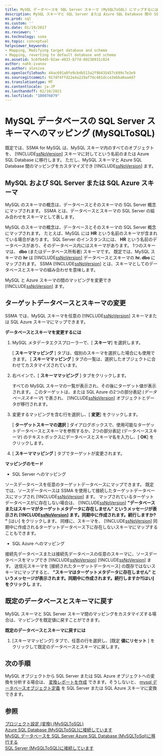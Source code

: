 ```yaml
---
title: MySQL データベースを SQL Server スキーマ (MySQLToSQL) にマップするにはMicrosoft Docs
description: MySQL スキーマと SQL Server または Azure SQL Database 間の SSMA for MySQL マッピングをカスタマイズする方法、または既定値をそのまま使用する方法について説明します。
ms.prod: sql
ms.custom: ''
ms.date: 01/19/2017
ms.reviewer: ''
ms.technology: ssma
ms.topic: conceptual
helpviewer_keywords:
- Mapping, Modifying target database and schema
- Mapping, reverting to default database and schema
ms.assetid: 5c6fb445-92ae-4933-b77d-80230931c024
author: nahk-ivanov
ms.author: alexiva
ms.openlocfilehash: 44ac691a0fe9cb4b513a2f9b435457c699c7e3e9
ms.sourcegitcommit: 917df4ffd22e4a229af7dc481dcce3ebba0aa4d7
ms.translationtype: MT
ms.contentlocale: ja-JP
ms.lasthandoff: 02/10/2021
ms.locfileid: "100076079"
---
```

# <a name="mapping-mysql-databases-to-sql-server-schemas-mysqltosql"></a>MySQL データベースの SQL Server スキーマへのマッピング (MySQLToSQL)
既定では、SSMA for MySQL は、MySQL スキーマ内のすべてのオブジェクトを、 [!INCLUDE[ssNoVersion](../../includes/ssnoversion-md.md)] スキーマに対してという名前のまたは Azure SQL Database に移行します。 ただし、MySQL スキーマと Azure SQL Database 間のマッピングをカスタマイズでき [!INCLUDE[ssNoVersion](../../includes/ssnoversion-md.md)] ます。  
  
## <a name="mysql-and-sql-server-or-sql-azure-schemas"></a>MySQL および SQL Server または SQL Azure スキーマ  
MySQL のスキーマの概念は、データベースとそのスキーマの SQL Server 概念にマップされます。 SSMA とは、データベースとスキーマの SQL Server の組み合わせをスキーマとして表します。  
  
MySQL のスキーマの概念は、データベースとそのスキーマの SQL Server 概念にマップされます。 たとえば、MySQL には **HR** という名前のスキーマが含まれている場合があります。 SQL Server のインスタンスには、 **HR** という名前のデータベースがあり、そのデータベース内にはスキーマがあります。 1つのスキーマは、 **dbo** (またはデータベース所有者) スキーマです。 既定では、MySQL スキーマの **hr** は [!INCLUDE[ssNoVersion](../../includes/ssnoversion-md.md)] データベースとスキーマの **hr. dbo** にマップされます。 SSMA [!INCLUDE[ssNoVersion](../../includes/ssnoversion-md.md)] とは、スキーマとしてのデータベースとスキーマの組み合わせを意味します。  
  
MySQL と Azure スキーマの間のマッピングを変更でき [!INCLUDE[ssNoVersion](../../includes/ssnoversion-md.md)] ます。  
  
## <a name="modifying-the-target-database-and-schema"></a>ターゲットデータベースとスキーマの変更  
SSMA では、MySQL スキーマを任意の [!INCLUDE[ssNoVersion](../../includes/ssnoversion-md.md)] スキーマまたは SQL Azure スキーマにマップできます。  
  
**データベースとスキーマを変更するには**  
  
1.  MySQL メタデータエクスプローラーで、[ **スキーマ**] を選択します。  
  
    [ **スキーママッピング** ] タブは、個別のスキーマを選択した場合にも使用できます。 [ **スキーママッピング** ] タブの一覧は、選択したオブジェクトに合わせてカスタマイズされています。  
  
2.  右ペインで、[ **スキーママッピング** ] タブをクリックします。  
  
    すべての MySQL スキーマの一覧が表示され、その後にターゲット値が表示されます。 このターゲットは、または SQL Azure の2つの部分表記 (*データベーススキーマ*) で表され、 [!INCLUDE[ssNoVersion](../../includes/ssnoversion-md.md)] オブジェクトとデータが移行されます。  
  
3.  変更するマッピングを含む行を選択し、[ **変更**] をクリックします。  
  
    [ **ターゲットスキーマの選択** ] ダイアログボックスで、使用可能なターゲットデータベースとスキーマを参照するか、2つの部分表記 (データベーススキーマ) のテキストボックスにデータベースとスキーマ名を入力し、[ **OK**] をクリックします。  
  
4.  [ **スキーママッピング** ] タブでターゲットが変更されます。  
  
**マッピングのモード**  
  
-   SQL Server へのマッピング  
  
ソースデータベースを任意のターゲットデータベースにマップできます。 既定では、ソースデータベースは SSMA を使用して接続したターゲットデータベースにマップされ [!INCLUDE[ssNoVersion](../../includes/ssnoversion-md.md)] ます。 マップされているターゲットデータベースがに存在しない場合は、 [!INCLUDE[ssNoVersion](../../includes/ssnoversion-md.md)] **"データベースまたはスキーマがターゲットメタデータに存在しません" というメッセージが表示され [!INCLUDE[ssNoVersion](../../includes/ssnoversion-md.md)] ます。同期中に作成されます。続行しますか? "** [はい] をクリックします。 同様に、スキーマを、 [!INCLUDE[ssNoVersion](../../includes/ssnoversion-md.md)] 同期中に作成されるターゲットデータベース下に存在しないスキーマにマップすることもできます。  
  
-   SQL Azure へのマッピング  
  
接続先データベースまたは接続先データベースの任意のスキーマに、ソースデータベースをマップでき [!INCLUDE[ssNoVersion](../../includes/ssnoversion-md.md)] [!INCLUDE[ssNoVersion](../../includes/ssnoversion-md.md)] ます。 送信元スキーマを [接続されたターゲットデータベース] の既存ではないスキーマにマップすると、 **"スキーマはターゲットメタデータに存在しません" というメッセージが表示されます。同期中に作成されます。続行しますか?[はい] をクリックし** ます。  
  
## <a name="reverting-to-the-default-database-and-schema"></a>既定のデータベースとスキーマに戻す  
MySQL スキーマと SQL Server スキーマ間のマッピングをカスタマイズする場合は、マッピングを既定値に戻すことができます。  
  
**既定のデータベースとスキーマに戻すには**  
  
1.  [スキーママッピング] タブで、任意の行を選択し、[既定 **値にリセット** ] をクリックして既定のデータベースとスキーマに戻します。  
  
## <a name="next-steps"></a>次の手順  
MySQL オブジェクトから SQL Server または SQL Azure オブジェクトへの変換を分析する場合は、 [変換レポートを作成](assessing-mysql-databases-for-conversion-mysqltosql.md) できます。そうしないと、 [mysql データベースオブジェクト定義](converting-mysql-databases-mysqltosql.md) を SQL Server または SQL Azure スキーマに変換できます。  
  
## <a name="see-also"></a>参照  
[プロジェクト設定 &#40;変換&#41; &#40;MySQLToSQL&#41;](../../ssma/mysql/project-settings-conversion-mysqltosql.md)  
[Azure SQL Database &#40;MySQLToSQL&#41;に接続しています ](../../ssma/mysql/connecting-to-azure-sql-db-mysqltosql.md)  
[MySQL データベースを SQL Server Azure SQL Database &#40;MySQLToSql&#41;に移行する ](../../ssma/mysql/migrating-mysql-databases-to-sql-server-azure-sql-db-mysqltosql.md)  
[SQL Server &#40;MySQLToSQL&#41;に接続しています ](../../ssma/mysql/connecting-to-sql-server-mysqltosql.md)  
  
